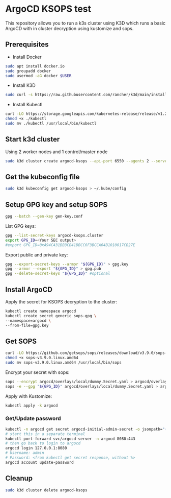 # ArgoCD KSOPS test

This repository allows you to run a k3s cluster using K3D which runs a basic ArgoCD with in cluster decryption using
kustomize and sops.

## Prerequisites

- Install Docker

```bash
sudo apt install docker.io
sudo groupadd docker
sudo usermod -aG docker $USER
```

- Install K3D

```bash
sudo curl -s https://raw.githubusercontent.com/rancher/k3d/main/install.sh | bash
```

- Install Kubectl

```bash
curl -LO https://storage.googleapis.com/kubernetes-release/release/v1.21.0/bin/linux/amd64/kubectl
chmod +x ./kubectl
sudo mv ./kubectl /usr/local/bin/kubectl
```

## Start k3d cluster

Using 2 worker nodes and 1 control/master node

```bash
sudo k3d cluster create argocd-ksops --api-port 6550 --agents 2 --servers 1
```

## Get the kubeconfig file

```bash
sudo k3d kubeconfig get argocd-ksops > ~/.kube/config
```

## Setup GPG key and setup SOPS

```bash
gpg --batch --gen-key gen-key.conf
```

List GPG keys:

```bash
gpg --list-secret-keys argocd-ksops.cluster
export GPG_ID=<Your SEC output>
#export GPG_ID=0xA94C431BB3CB41DBCC6F3BCCA64B1010017CB27E
```

Export public and private key:

```bash
gpg --export-secret-keys --armor "${GPG_ID}" > gpg.key
gpg --armor --export "${GPG_ID}" > gpg.pub
gpg --delete-secret-keys "${GPG_ID}" #optional
```

## Install ArgoCD

Apply the secret for KSOPS decryption to the cluster:

```bash
kubectl create namespace argocd
kubectl create secret generic sops-gpg \
--namespace=argocd \
--from-file=gpg.key
```

## Get SOPS
```bash
curl -LO https://github.com/getsops/sops/releases/download/v3.9.0/sops-v3.9.0.linux.amd64
chmod +x sops-v3.9.0.linux.amd64
sudo mv sops-v3.9.0.linux.amd64 /usr/local/bin/sops
```

Encrypt your secret with sops:

```bash
sops --encrypt argocd/overlays/local/dummy.Secret.yaml > argocd/overlays/local/dummy.Secret.enc.yaml
sops -e --gpg "${GPG_ID}" argocd/overlays/local/dummy.Secret.yaml > argocd/overlays/local/dummy.Secret.enc.yaml
```

Apply with Kustomize:

```bash
kubectl apply -k argocd
```

### Get/Update password

```bash
kubectl -n argocd get secret argocd-initial-admin-secret -o jsonpath="{.data.password}" | base64 -d
# start this in a separate terminal
kubectl port-forward svc/argocd-server -n argocd 8080:443
# then go back to login to argocd
argocd login 127.0.0.1:8080
# Username: admin
# Password: <from kubectl get secret response, without %>
argocd account update-password
```


## Cleanup

```bash
sudo k3d cluster delete argocd-ksops
```